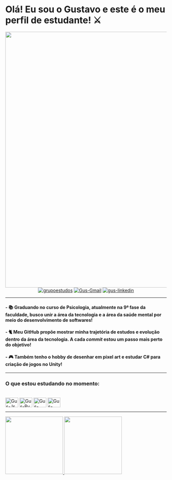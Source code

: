 # Olá! Eu sou o Gustavo e este é o meu perfil de estudante! ⚔
 
  <div align="center">
    <img width="800" src="https://user-images.githubusercontent.com/103964329/167232672-9d78abf1-f905-43b9-93c2-254dc5cacaf2.gif">
  </div>
  <div align="center">
    <a href="https://discord.gg/mSvAewQsPh"><img alt="grupoestudos" src="https://img.shields.io/badge/Discord-7289DA?style=for-the-badge&logo=discord&logoColor=white"></a>
    <a href="mailto:habelgfg@gmail.com"><img alt="Gus-Gmail" src="https://img.shields.io/badge/Gmail-D14836?style=for-the-badge&logo=gmail&logoColor=white"></a>
    <a href="www.linkedin.com/in/gustavogfg"><img alt="gus-linkedin" src="https://img.shields.io/badge/LinkedIn-0077B5?style=for-the-badge&logo=linkedin&logoColor=white"></a>
  </div>
  
  ***
  
 #### - 📚 Graduando no curso de Psicologia, atualmente na 9ª fase da faculdade, busco unir a área da **tecnologia** e a área da **saúde mental** por meio do desenvolvimento de softwares! 
 #### - 🐈 Meu GitHub propõe mostrar minha trajetória de estudos e evolução dentro da área da tecnologia. A cada _commit_ estou um passo mais perto do objetivo!
 #### - 🎮 Também tenho o hobby de desenhar em pixel art e estudar C# para criação de jogos no Unity!
  
  ***
  
  ### O que estou estudando no momento:
  
  <div style="display: inline_block"><br>
    <img align="center" alt="Gus-Js" height="30" width="40" src="https://cdn.jsdelivr.net/gh/devicons/devicon/icons/javascript/javascript-original.svg">
    <img align="center" alt="Gus-Py" height="30" width="40"  src="https://cdn.jsdelivr.net/gh/devicons/devicon/icons/python/python-original.svg">
    <img align="center" alt="Gus-HTML" height="30" width="40" src="https://cdn.jsdelivr.net/gh/devicons/devicon/icons/html5/html5-original.svg">   
    <img align="center" alt="Gus-Css" height="30" width="40" src="https://cdn.jsdelivr.net/gh/devicons/devicon/icons/css3/css3-original.svg">
  </div>
  
  ***
  
  <div>
    <a href="https://github.com/habelgfg">
    <img height="180em" src="https://github-readme-stats.vercel.app/api?username=habelgfg&show_icons=true&theme=dracula&include_all_commits=true&count_private=true"/>
    <img height="180em" src="https://github-readme-stats.vercel.app/api/top-langs/?username=habelgfg&layout=compact&langs_count=7&theme=dracula"/>
     
     
  </div>
